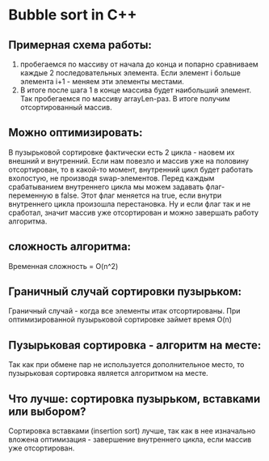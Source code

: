 # Bubble sort in C++

## Примерная схема работы:
1. пробегаемся по массиву от начала до конца и попарно сравниваем каждые 2 последовательных элемента. Если элемент i больше элемента i+1 - меняем эти элементы местами.
2. В итоге после шага 1 в конце массива будет наибольший элемент. Так пробегаемся по массиву arrayLen-раз. В итоге получим отсортированный массив.

## Можно оптимизировать:
В пузырьковой сортировке фактически есть 2 цикла - наовем их внешний и внутренний. Если нам повезло и массив уже на половину отсортирован, то в какой-то момент, внутренний цикл будет работать вхолостую, не производя swap-элементов. Перед каждым срабатыванием внутреннего цикла мы можем задавать флаг-переменную в false. Этот флаг меняется на true, если внутри внутреннего цикла произошла перестановка. Ну и если флаг так и не сработал, значит массив уже отсортирован и можно завершать работу алгоритма.

## сложность алгоритма:
Временная сложность = O(n^2) 

## Граничный случай сортировки пузырьком:
Граничный случай - когда все элементы итак отсортированы. При оптимизированной пузырьковой сортировке займет время O(n)

## Пузырьковая сортировка - алгоритм на месте:
Так как при обмене пар не используется дополнительное место, то пузырьковая сортировка является алгоритмом на месте.

## Что лучше: сортировка пузырьком, вставками или выбором?
Сортировка вставками (insertion sort) лучше, так как в нее изначально вложена оптимизация - завершение внутреннего цикла, если массив уже отсортирован.